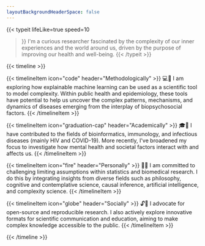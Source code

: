 ```yaml
---
layoutBackgroundHeaderSpace: false
---
```


<!-- I'm a curious researcher fascinated by the complexity of our inner experiences and the world around us, driven by the purpose of improving our health and well-being.

- 💻🔬 **Methodologically**, I am exploring how explainable machine learning can be used as a scientific tool to model complexity. Within public health and epidemiology, these tools have potential to help us uncover the complex patterns, mechanisms, and dynamics of diseases emerging from the interplay of biopsychosocial factors.
- 🎓🦠 **Academically**, I have contributed to the fields of bioinformatics, immunology, and infectious diseases (mainly HIV and COVID-19). More recently, I've broadened my focus to investigate how mental health and societal factors interact with and affects us.
- 🤔💡 **Personally**,  I am committed to challenging limiting assumptions within statistics and biomedical research. I do this by integrating insights from diverse fields such as philosophy, cognitive and contemplative science, causal inference, artificial intelligence, and complexity science.
- 🔓📢 **Socially**, I advocate for open-source and reproducible research. I also actively explore innovative formats for scientific communication and education, aiming to make complex knowledge accessible to the public. -->

{{< typeit 
  lifeLike=true
  speed=10
>}}
I'm a curious researcher fascinated by the complexity of our inner experiences and the world around us, driven by the purpose of improving our health and well-being.
{{< /typeit >}}

{{< timeline >}}

{{< timelineItem icon="code" header="Methodologically" >}}
💻🔬 I am exploring how explainable machine learning can be used as a scientific tool to model complexity. Within public health and epidemiology, these tools have potential to help us uncover the complex patterns, mechanisms, and dynamics of diseases emerging from the interplay of biopsychosocial factors.
{{< /timelineItem >}}

{{< timelineItem icon="graduation-cap" header="Academically" >}}
🎓🦠 I have contributed to the fields of bioinformatics, immunology, and infectious diseases (mainly HIV and COVID-19). More recently, I've broadened my focus to investigate how mental health and societal factors interact with and affects us.
{{< /timelineItem >}}

{{< timelineItem icon="fire" header="Personally" >}}
🤔💡 I am committed to challenging limiting assumptions within statistics and biomedical research. I do this by integrating insights from diverse fields such as philosophy, cognitive and contemplative science, causal inference, artificial intelligence, and complexity science.
{{< /timelineItem >}}

{{< timelineItem icon="globe" header="Socially" >}}
🔓📢 I advocate for open-source and reproducible research. I also actively explore innovative formats for scientific communication and education, aiming to make complex knowledge accessible to the public. 
{{< /timelineItem >}}

{{< /timeline >}}